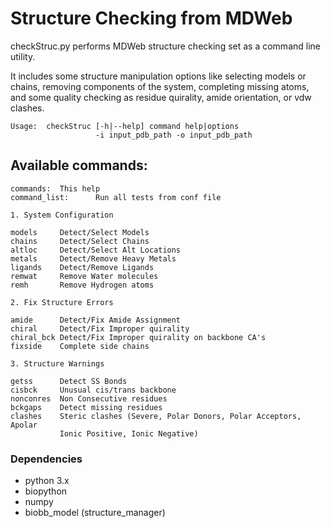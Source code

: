 # Structure Checking from MDWeb

checkStruc.py performs MDWeb structure checking set as a command line
utility.

It includes some structure manipulation options like selecting models or chains,
removing components of the system, completing missing atoms, and some quality
checking as residue quirality, amide orientation, or vdw clashes.

```
Usage:  checkStruc [-h|--help] command help|options 
                   -i input_pdb_path -o input_pdb_path
```

## Available commands:

```
commands:  This help
command_list:      Run all tests from conf file

1. System Configuration 

models     Detect/Select Models
chains     Detect/Select Chains 
altloc     Detect/Select Alt Locations 
metals     Detect/Remove Heavy Metals
ligands    Detect/Remove Ligands 
remwat     Remove Water molecules
remh       Remove Hydrogen atoms 

2. Fix Structure Errors

amide      Detect/Fix Amide Assignment
chiral     Detect/Fix Improper quirality
chiral_bck Detect/Fix Improper quirality on backbone CA's
fixside    Complete side chains 

3. Structure Warnings

getss      Detect SS Bonds 
cisbck     Unusual cis/trans backbone 
nonconres  Non Consecutive residues 
bckgaps    Detect missing residues
clashes    Steric clashes (Severe, Polar Donors, Polar Acceptors, Apolar
           Ionic Positive, Ionic Negative)
```
### Dependencies
* python 3.x
* biopython 
* numpy
* biobb_model (structure_manager)

